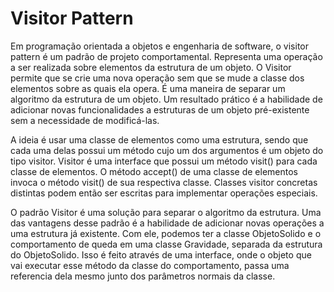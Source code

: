 # Visitor Pattern
Em programação orientada a objetos e engenharia de software, o visitor pattern é um padrão de projeto comportamental. Representa uma operação a ser realizada sobre elementos da estrutura de um objeto. O Visitor permite que se crie uma nova operação sem que se mude a classe dos elementos sobre as quais ela opera. É uma maneira de separar um algoritmo da estrutura de um objeto. Um resultado prático é a habilidade de adicionar novas funcionalidades a estruturas de um objeto pré-existente sem a necessidade de modificá-las.

A ideia é usar uma classe de elementos como uma estrutura, sendo que cada uma delas possui um método cujo um dos argumentos é um objeto do tipo visitor. Visitor é uma interface que possui um método visit() para cada classe de elementos. O método accept() de uma classe de elementos invoca o método visit() de sua respectiva classe. Classes visitor concretas distintas podem então ser escritas para implementar operações especiais.

O padrão Visitor é uma solução para separar o algoritmo da estrutura. Uma das vantagens desse padrão é a habilidade de adicionar novas operações a uma estrutura já existente. Com ele, podemos ter a classe ObjetoSolido e o comportamento de queda em uma classe Gravidade, separada da estrutura do ObjetoSolido. Isso é feito através de uma interface, onde o objeto que vai executar esse método da classe do comportamento, passa uma referencia dela mesmo junto dos parâmetros normais da classe.